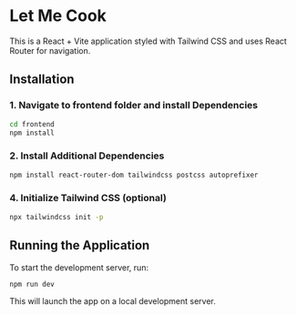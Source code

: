 # Let Me Cook

This is a React + Vite application styled with Tailwind CSS and uses React Router for navigation.

## Installation

### 1. Navigate to frontend folder and install Dependencies

```sh
cd frontend
npm install
```

### 2. Install Additional Dependencies

```sh
npm install react-router-dom tailwindcss postcss autoprefixer
```

### 4. Initialize Tailwind CSS (optional)

```sh
npx tailwindcss init -p
```

## Running the Application

To start the development server, run:

```sh
npm run dev
```

This will launch the app on a local development server.